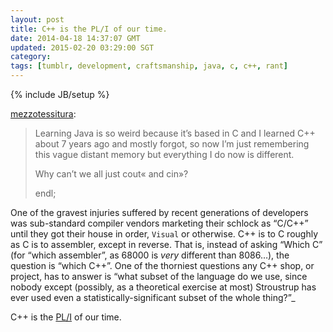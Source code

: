 ```yaml
---           
layout: post
title: C++ is the PL/I of our time.
date: 2014-04-18 14:37:07 GMT
updated: 2015-02-20 03:29:00 SGT
category:
tags: [tumblr, development, craftsmanship, java, c, c++, rant]
---
```

{% include JB/setup %}

[mezzotessitura](http://mezzotessitura.tumblr.com/post/83063000956/learning-java-is-so-weird-because-its-based-in-c):

> Learning Java is so weird because it’s based in C and I learned C++ about 7 years ago and mostly forgot, so now I’m just remembering this vague distant memory but everything I do now is different.&nbsp;
> 
> Why can’t we all just cout« and cin»?
> 
> endl;

One of the gravest injuries suffered by recent generations of developers was sub-standard compiler vendors marketing their schlock as “C/C++” until they got their house in order, `Visual` or otherwise. C++ is to C roughly as C is to assembler, except in reverse. That is, instead of asking “Which C” (for “which assembler”, as 68000 is _very_ different than 8086…), the question is “which C++”. One of the thorniest questions any C++ shop, or project, has to answer is “what subset of the language do we use, since nobody except (possibly, as a theoretical exercise at most) Stroustrup has ever used even a statistically-significant subset of the whole thing?”_

C++ is the [PL/I](http://en.wikipedia.org/wiki/PL/I) of our time.

